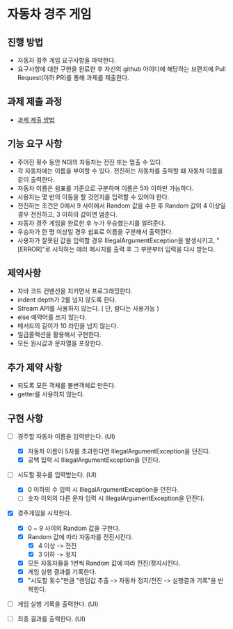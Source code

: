 # 자동차 경주 게임
## 진행 방법
* 자동차 경주 게임 요구사항을 파악한다.
* 요구사항에 대한 구현을 완료한 후 자신의 github 아이디에 해당하는 브랜치에 Pull Request(이하 PR)를 통해 과제를 제출한다.

## 과제 제출 과정
* [과제 제출 방법](https://github.com/next-step/nextstep-docs/tree/master/precourse)

## 기능 요구 사항
- 주어진 횟수 동안 N대의 자동차는 전진 또는 멈출 수 있다.
- 각 자동차에는 이름을 부여할 수 있다. 전진하는 자동차를 출력할 떄 자동차 이름을 같이 출력한다.
- 자동차 이름은 쉼표를 기준으로 구분하며 이름은 5자 이하만 가능하다.
- 사용자는 몇 번의 이동을 할 것인지를 입력할 수 있어야 한다.
- 전진하는 조건은 0에서 9 사이에서 Random 값을 수한 후 Random 값이 4 이상일 경우 전진하고, 3 이하의 값이면 멈춘다.
- 자동차 경주 게임을 완료한 후 누가 우승했는지를 알려준다.
- 우승자가 한 명 이상일 경우 쉽표로 이름을 구분해서 출력한다.
- 사용자가 잘못된 값을 입력할 경우 IllegalArgumentException을 발생시키고, "[ERROR]"로 시작하는 에러 메시지를 출력 후 그 부분부터 입력을 다시 받는다.

## 제약사항
- 자바 코드 컨벤션을 지키면서 프로그래밍한다.
- indent depth가 2를 넘지 않도록 한다.
- Stream API를 사용하지 않는다. ( 단, 람다는 사용가능 )
- else 예약어를 쓰지 않는다.
- 메서드의 길이가 10 라인을 넘지 않는다.
- 일급콜랙션을 활용해서 구현한다.
- 모든 원시값과 문자열을 포장한다.

## 추가 제약 사항
- 되도록 모든 객체를 불변객체로 만든다.
- getter를 사용하지 않는다.

## 구현 사항
- [ ] 경주할 자동차 이름을 입력받는다. (UI)
    - [x] 자동차 이름이 5자를 초과한다면 IllegalArgumentException을 던진다.
    - [x] 공백 입력 시 IllegalArgumentException을 던진다.
- [ ] 시도할 횟수를 입력받는다. (UI)
    - [x] 0 이하의 수 입력 시 IllegalArgumentException을 던진다.
    - [ ] 숫자 이외의 다른 문자 입력 시 IllegalArgumentException을 던진다.
- [x] 경주게임을 시작한다.
    - [x] 0 ~ 9 사이의 Random 값을 구한다.
    - [x] Random 값에 따라 자동차를 전진시킨다.
        - [x] 4 이상 -> 전진
        - [x] 3 이하 -> 정지
    - [x] 모든 자동차들을 1번씩 Random 값에 따라 전진/정지시킨다.
    - [x] 게임 실행 결과를 기록한다.
    - [x] "시도할 횟수"만큼 "랜덤값 추출 -> 자동차 정지/전진 -> 실행결과 기록"을 반복한다.
- [ ] 게임 실행 기록을 출력한다. (UI)
- [ ] 최종 결과를 출력한다. (UI)

